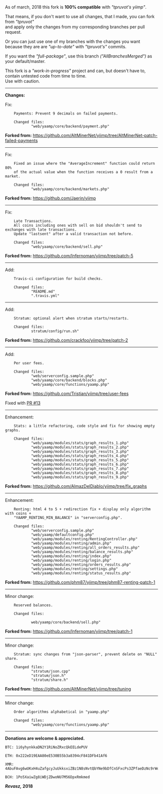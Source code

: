 
As of march, 2018 this fork is **100% compatible** with *"tpruvot's yiimp"*.


That means, if you don't want to use all changes, that I made, you can fork from *"tpruvot"*<br/>
and apply only the changes from my corresponding branches per pull request.


Or you can just use one of my branches with the changes you want<br/>
because they are are *"up-to-date"* with *"tpruvot's"* commits.


If you want the *"full-package"*, use this branch *("AllBranchesMerged")* as your default/master.


This fork is a *"work-in-progress"* project and can, but doesn't have to, contain untested code from time to time.<br/>
Use with caution.


_____


**Changes:**

Fix:

		Payments: Prevent 9 decimals on failed payments.

		Changed files:
				"web/yaamp/core/backend/payment.php"


**Forked from:**
https://github.com/AltMinerNet/yiimp/tree/AltMinerNet-patch-failed-payments


_____


Fix:

		Fixed an issue where the "AverageIncrement" function could return 80%
		of the actual value when the function receives a 0 result from a market.

		Changed files:
				"web/yaamp/core/backend/markets.php"


**Forked from:**
https://github.com/Jaerin/yiimp

_____


Fix:

		Late Transactions.
		All coins including ones with sell on bid shouldn't send to exchanges with late transactions.
		Update "lastsent" after a valid transaction not before.

		Changed files:
				"web/yaamp/core/backend/sell.php"


**Forked from:**
https://github.com/Infernoman/yiimp/tree/patch-5

_____


Add:

		Travis-ci configuration for build checks.

		Changed files:
				"README.md"
				".travis.yml"


_____


Add:

		Stratum: optional alert when stratum starts/restarts.

		Changed files:
				stratum/config/run.sh"


**Forked from:**
https://github.com/crackfoo/yiimp/tree/patch-2


_____
	
	
Add:

		Per user fees.

		Changed files:  
				"web/serverconfig.sample.php"
				"web/yaamp/core/backend/blocks.php"
				"web/yaamp/core/functions/yaamp.php"


**Forked from:**
https://github.com/Tristian/yiimp/tree/user-fees


Fixed with [PR #13](https://github.com/Revasz/yiimp/pull/13/commits/8fba1184f74af8db4f6b030830d000f47ae4c195)

_____
	
	
Enhancement:

		Stats: a little refactoring, code style and fix for showing empty graphs.

		Changed files:
				"web/yaamp/modules/stats/graph_results_1.php"
				"web/yaamp/modules/stats/graph_results_2.php"
				"web/yaamp/modules/stats/graph_results_3.php"
				"web/yaamp/modules/stats/graph_results_4.php"
				"web/yaamp/modules/stats/graph_results_5.php"
				"web/yaamp/modules/stats/graph_results_6.php"
				"web/yaamp/modules/stats/graph_results_7.php"
				"web/yaamp/modules/stats/graph_results_8.php"
				"web/yaamp/modules/stats/graph_results_9.php"


**Forked from:**
https://github.com/AlmazDelDiablo/yiimp/tree/fix_graphs


_____
	
	
Enhancement:

		Renting: html 4 to 5 + redirection fix + display only algorithm with coins +
		"YAAMP_RENTING_MIN_BALANCE" in "serverconfig.php".

		Changed files:
				"web/serverconfig.sample.php"
				"web/yaamp/defaultconfig.php"
				"web/yaamp/modules/renting/RentingController.php"
				"web/yaamp/modules/renting/admin.php"
				"web/yaamp/modules/renting/all_orders_results.php"
				"web/yaamp/modules/renting/balance_results.php"
				"web/yaamp/modules/renting/index.php"
				"web/yaamp/modules/renting/login.php"
				"web/yaamp/modules/renting/orders_results.php"
				"web/yaamp/modules/renting/settings.php"
				"web/yaamp/modules/renting/status_results.php"


**Forked from:**
https://github.com/phm87/yiimp/tree/phm87-renting-patch-1


_____
	
	
Minor change:
		
		Reserved balances.

		Changed files:

				web/yaamp/core/backend/sell.php"


**Forked from:**
https://github.com/Infernoman/yiimp/tree/patch-1


_____
	
	
Minor change:

		Stratum: sync changes from "json-parser", prevent delete on "NULL" share.

		Changed files:
				"stratum/json.cpp"
				"stratum/json.h"
				"stratum/share.h"


**Forked from:**
https://github.com/AltMinerNet/yiimp/tree/tuning


_____
	
	
Minor change:

		Order algorithms alphabetical in "yaamp.php"

		Changed files:
				"web/yaamp/core/functions/yaamp.php"


_____


**Donations are welcome & appreciated.**


	BTC: 1i6yhynkkaDN2Y1RiNoZRxcQkEELdePUV

	ETH: 0x222eD19EAA80eE530B55b3a8394cF841DFb41Af6

	XMR: 4AbuFAvg6wUKxH4uZafgcyJuUkksxiZBz1N8sNvtQbYNe9bDfCnSFxcPs3ZPfaeDzNc9rWorxw4piBvEpuKvWL8dPSJxcPu

	BCH: 1Po5XaiwZg8iWDjZDwoNU7M56DpxRmkmed


***Revasz,* 2018**


